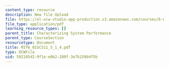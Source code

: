 ```yaml
---
content_type: resource
description: New file Upload
file: https://ol-ocw-studio-app-production.s3.amazonaws.com/courses/6-01sc-introduction-to-electrical-engineering-and-computer-science-i-spring-2011/592105d29f1ee0b2280f3e7b159b4f5b_MIT6_01SCS11_5_1_4.pdf
file_type: application/pdf
learning_resource_types: []
parent_title: Characterizing System Performance
parent_type: CourseSection
resourcetype: Document
title: MIT6_01SCS11_5_1_4.pdf
type: OCWFile
uid: 592105d2-9f1e-e0b2-280f-3e7b159b4f5b
---
```

